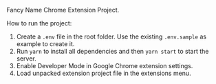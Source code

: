 Fancy Name Chrome Extension Project.

How to run the project:<br>
1) Create a `.env` file in the root folder. Use the existing `.env.sample` as example to create it.<br>
2) Run `yarn` to install all dependencies and then `yarn start` to start the server.<br>
3) Enable Developer Mode in Google Chrome extension settings.<br>
4) Load unpacked extension project file in the extensions menu.